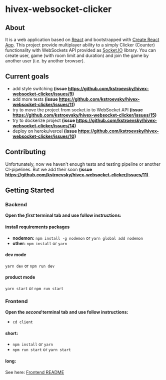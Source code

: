 ﻿# hivex-websocket-clicker
 ## About
 It is a web application based on [React](https://github.com/facebook/react) and bootstrapped with [Create React App](https://github.com/facebook/create-react-app). This project provide multiplayer ability to a simply Clicker (Counter) functionality with WebSockets API provided as [Socket.IO](https://github.com/socketio/socket.io) library.
 You can create user, game (with room limit and duration) and join the game by another user (i.e. by another browser).
 ## Current goals
 - add style switching **(issue https://github.com/kstroevsky/hivex-websocket-clicker/issues/9)**
 - add more tests  **(issue https://github.com/kstroevsky/hivex-websocket-clicker/issues/11)**
 - try to move the project from socket.io to WebSocket API **(issue https://github.com/kstroevsky/hivex-websocket-clicker/issues/15)**
 - try to dockerize project **(issue https://github.com/kstroevsky/hivex-websocket-clicker/issues/14)**
 - deploy on heroku/vercel **(issue https://github.com/kstroevsky/hivex-websocket-clicker/issues/10)**
 ## Contributing
 Unfortunately, now we haven't enough tests and testing pipeline or another CI-pipelines. But we add their soon **(issue https://github.com/kstroevsky/hivex-websocket-clicker/issues/11)**.
 ## Getting Started
 ### Backend
 **Open the _first_ terminal tab and use follow instructions:**
 #### install requirements packages
 - **nodemon:**
 `npm install -g nodemon`
 or
 `yarn global add nodemon`
 - **other:**
 `npm install`
 or
 `yarn`
 #### dev mode
 `yarn dev` or `npm run dev`
 #### product mode
 `yarn start` or `npm run start`
 ### Frontend
 **Open the _second_ terminal tab and use follow instructions:**
 - `cd client`
 #### short:
 - `npm install` or `yarn`
 - `npm run start` or `yarn start`
 #### long:
 See here: [Frontend README](https://github.com/kstroevsky/hivex-websocket-clicker/blob/main/client/README.md)
